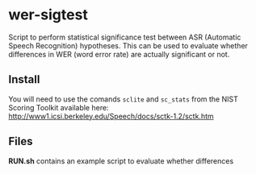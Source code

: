 # wer-sigtest
Script to perform statistical significance test between ASR (Automatic Speech Recognition) hypotheses. This can be used to evaluate whether differences in WER (word error rate) are actually significant or not.

## Install

You will need to use the comands `sclite` and `sc_stats` from the NIST Scoring Toolkit available here:
http://www1.icsi.berkeley.edu/Speech/docs/sctk-1.2/sctk.htm


## Files

**RUN.sh** contains an example script to evaluate whether differences
